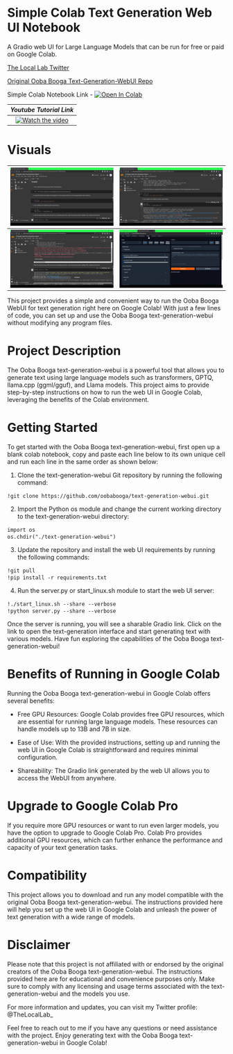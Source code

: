 # Simple Colab Text Generation Web UI Notebook

A Gradio web UI for Large Language Models that can be run for free or paid on Google Colab.

[The Local Lab Twitter](https://twitter.com/TheLocalLab_)

[Original Ooba Booga Text-Generation-WebUI Repo](https://github.com/oobabooga/text-generation-webui)

Simple Colab Notebook Link - [![Open In Colab](https://colab.research.google.com/assets/colab-badge.svg)](https://colab.research.google.com/drive/1Koz9mSsYp_hbp2jM_u2wl2clOqxYfyX1?usp=sharing)





|                                           ***Youtube Tutorial Link***                                              |   
| :------------------------------------------------------------------------------------------------------: | 
| [![Watch the video](https://img.youtube.com/vi/Qjq9fI-Xkao/sddefault.jpg)](https://www.youtube.com/watch?v=Qjq9fI-Xkao) |

# Visuals

|![Image1](https://raw.githubusercontent.com/TheLocalLab/text-generation-webui-simple-colab/main/SimpleColab.png) | ![Image2](https://raw.githubusercontent.com/TheLocalLab/text-generation-webui-simple-colab/main/SimpleColab1.png) |
|:---:|:---:|
|![Image1](https://raw.githubusercontent.com/TheLocalLab/text-generation-webui-simple-colab/main/SimpleColab2.1.png) | ![Image2](https://raw.githubusercontent.com/TheLocalLab/text-generation-webui-simple-colab/main/SimpleColab3.png) |


This project provides a simple and convenient way to run the Ooba Booga WebUI for text generation right here on Google Colab! With just a few lines of code, you can set up and use the Ooba Booga text-generation-webui without modifying any program files.

# Project Description
The Ooba Booga text-generation-webui is a powerful tool that allows you to generate text using large language models such as transformers, GPTQ, llama.cpp (ggml/gguf), and Llama models. This project aims to provide step-by-step instructions on how to run the web UI in Google Colab, leveraging the benefits of the Colab environment.

# Getting Started
To get started with the Ooba Booga text-generation-webui, first open up a blank colab notebook, copy and paste each line below to its own unique cell and run each line in the same order as shown below:

1. Clone the text-generation-webui Git repository by running the following command:

```
!git clone https://github.com/oobabooga/text-generation-webui.git
```

2. Import the Python os module and change the current working directory to the text-generation-webui directory:
```
import os
os.chdir("./text-generation-webui")
```

3. Update the repository and install the web UI requirements by running the following commands:
```
!git pull
!pip install -r requirements.txt
```

4. Run the server.py or start_linux.sh module to start the web UI server:
```
!./start_linux.sh --share --verbose
!python server.py --share --verbose
```
Once the server is running, you will see a sharable Gradio link. Click on the link to open the text-generation interface and start generating text with various models. Have fun exploring the capabilities of the Ooba Booga text-generation-webui!

# Benefits of Running in Google Colab
Running the Ooba Booga text-generation-webui in Google Colab offers several benefits:

- Free GPU Resources: Google Colab provides free GPU resources, which are essential for running large language models. These resources can handle models up to 13B and 7B in size.

- Ease of Use: With the provided instructions, setting up and running the web UI in Google Colab is straightforward and requires minimal configuration.

- Shareability: The Gradio link generated by the web UI allows you to access the WebUI from anywhere.

# Upgrade to Google Colab Pro
If you require more GPU resources or want to run even larger models, you have the option to upgrade to Google Colab Pro. Colab Pro provides additional GPU resources, which can further enhance the performance and capacity of your text generation tasks.

# Compatibility
This project allows you to download and run any model compatible with the original Ooba Booga text-generation-webui. The instructions provided here will help you set up the web UI in Google Colab and unleash the power of text generation with a wide range of models.

# Disclaimer
Please note that this project is not affiliated with or endorsed by the original creators of the Ooba Booga text-generation-webui. The instructions provided here are for educational and convenience purposes only. Make sure to comply with any licensing and usage terms associated with the text-generation-webui and the models you use.

For more information and updates, you can visit my Twitter profile: @TheLocalLab_


Feel free to reach out to me if you have any questions or need assistance with the project. Enjoy generating text with the Ooba Booga text-generation-webui in Google Colab!
